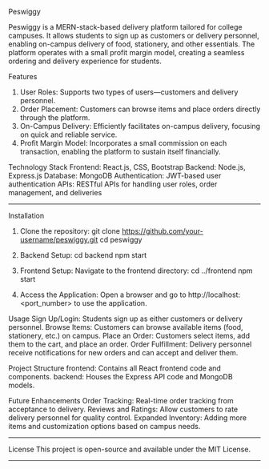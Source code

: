 Peswiggy

Peswiggy is a MERN-stack-based delivery platform tailored for college campuses. It allows students to sign up as customers or delivery personnel, enabling on-campus delivery of food, stationery, and other essentials. The platform operates with a small profit margin model, creating a seamless ordering and delivery experience for students.

Features
  1. User Roles: Supports two types of users—customers and delivery personnel.
  2. Order Placement: Customers can browse items and place orders directly through the platform.
  3. On-Campus Delivery: Efficiently facilitates on-campus delivery, focusing on quick and reliable service.
  4. Profit Margin Model: Incorporates a small commission on each transaction, enabling the platform to sustain itself financially.

Technology Stack
  Frontend: React.js, CSS, Bootstrap
  Backend: Node.js, Express.js
  Database: MongoDB
  Authentication: JWT-based user authentication
  APIs: RESTful APIs for handling user roles, order management, and deliveries
________________________________________________________________________________________

Installation
  1. Clone the repository:
       git clone https://github.com/your-username/peswiggy.git
       cd peswiggy

  2. Backend Setup:
       cd backend
       npm start
     
  3. Frontend Setup:
       Navigate to the frontend directory:
         cd ../frontend
         npm start

  4. Access the Application:
       Open a browser and go to http://localhost:<port_number> to use the application.



Usage
  Sign Up/Login: Students sign up as either customers or delivery personnel.
  Browse Items: Customers can browse available items (food, stationery, etc.) on campus.
  Place an Order: Customers select items, add them to the cart, and place an order.
  Order Fulfillment: Delivery personnel receive notifications for new orders and can accept and deliver them.
  
Project Structure
  frontend: Contains all React frontend code and components.
  backend: Houses the Express API code and MongoDB models.
  
Future Enhancements
  Order Tracking: Real-time order tracking from acceptance to delivery.
  Reviews and Ratings: Allow customers to rate delivery personnel for quality control.
  Expanded Inventory: Adding more items and customization options based on campus needs.

__________________________________________________________________________________________________

License
This project is open-source and available under the MIT License.

___________________________________________________________________________________________________
